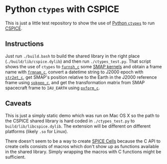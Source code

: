 Python `ctypes` with CSPICE
===========================

This is just a little test repository to show the use of [Python `ctypes`](https://docs.python.org/2/library/ctypes.html) to run [CSPICE](http://naif.jpl.nasa.gov/naif/toolkit_C.html).

Instructions
------------

Just run `./build.bash` to build the shared library in the right place (`./build/lib/cspice.dylib`) and then run `./ctypes_test.py`. That script shows the use of `ctypes` to [`furnsh_c`](http://naif.jpl.nasa.gov/pub/naif/toolkit_docs/C/cspice/furnsh_c.html) some [SMAP kernels](http://naif.jpl.nasa.gov/pub/naif/SMAP/kernels/) and obtain a frame name with [`frmnam_c`](http://naif.jpl.nasa.gov/pub/naif/toolkit_docs/C/cspice/furnsh_c.html), convert a datetime string to J2000 epoch with [`str2et_c`](http://naif.jpl.nasa.gov/pub/naif/toolkit_docs/C/cspice/str2et_c.html), get SMAP's position relative to the Earth in the J2000 reference frame using [`spkgeo_c`](http://naif.jpl.nasa.gov/pub/naif/toolkit_docs/C/cspice/spkgeo_c.html), and get the transformation matrix from SMAP spacecraft frame to `IAU_EARTH` using [`pxform_c`](http://naif.jpl.nasa.gov/pub/naif/toolkit_docs/C/cspice/pxform_c.html).

Caveats
-------

This is just a simply static demo which was run on Mac OS X so the path to the CSPICE shared library is hard coded in `./ctypes_test.py` to `build/lib/libcspice.dylib`. The extension will be different on different platforms (likely `.so` for Linux).

There doesn't seem to be a way to create [SPICE Cells](ftp://naif.jpl.nasa.gov/pub/naif/misc/toolkit_docs_N0062/MATLAB/req/cells.html) because the C API to create cells consists of macros which don't show up as functions available in the shared library. Simply wrapping the macros with C functions might be sufficient.

